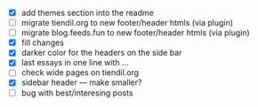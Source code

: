 
- [x] add themes section into the readme
- [ ] migrate tiendil.org to new footer/header htmls (via plugin)
- [ ] migrate blog.feeds.fun to new footer/header htmls (via plugin)
- [x] fill changes
- [x] darker color for the headers on the side bar
- [x] last essays in one line with …
- [ ] check wide pages on tiendil.org
- [x] sidebar header — make smaller?
- [ ] bug with best/interesing posts
